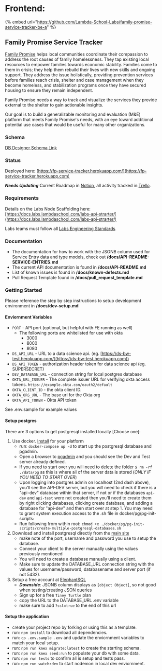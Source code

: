 # Frontend:

{% embed url="https://github.com/Lambda-School-Labs/family-promise-service-tracker-be-a" %}



## Family Promise Service Tracker

[Family Promise](https://familypromise.org) helps local communities coordinate their compassion to address the root causes of family homelessness. They tap existing local resources to empower families towards economic stability. Families come to them in crisis; they help them rebuild their lives with new skills and ongoing support. They address the issue holistically, providing prevention services before families reach crisis, shelter and case management when they become homeless, and stabilization programs once they have secured housing to ensure they remain independent.

Family Promise needs a way to track and visualize the services they provide external to the shelter to gain actionable insights.

Our goal is to build a generalizable monitoring and evaluation (M\&E) platform that meets Family Promise's needs, with an eye toward additional potential use cases that would be useful for many other organizations.

### Schema

[ DB Designer Schema Link](https://dbdesigner.page.link/VWjy5xWKghDumgmV8)

### Status

Deployed here: [https://fp-service-tracker.herokuapp.com/](https://fp-service-tracker.herokuapp.com)

_**Needs Updating**_ Current Roadmap in [Notion](https://www.notion.so/Roadmap-Family-Promise-Service-Tracker-2ca00c11c8e14dec93c861ac7aae49c0), all activity tracked in [Trello](https://trello.com/b/U8UUCBeb/family-promise-service-tracker).

### Requirements

Details on the Labs Node Scaffolding here: [https://docs.labs.lambdaschool.com/labs-api-strarter/](https://docs.labs.lambdaschool.com/labs-api-strarter/)

Labs teams must follow all [Labs Engineering Standards](https://docs.labs.lambdaschool.com/standards/).

### Documentation

* The documentation for how to work with the JSONB column used for Service Entry data and type models, check out **/docs/API-README-SERVICE-ENTRIES.md**
* The current API documentation is found in **/docs/API-README.md**
* List of known issues is found in **/docs/known-defects.md**
* Pull Request Template found in **/docs/pull_request_template.md**

### Getting Started

Please reference the step by step instructions to setup development environment in **/docs/dev-setup.md**

#### Enviornment Variables

* `PORT` - API port (optional, but helpful with FE running as well)
  * The following ports are whitelisted for use with okta
    * 3000
    * 8000
    * 8080
* `DS_API_URL` - URL to a data science api. (eg. [https://ds-bw-test.herokuapp.com/](https://ds-bw-test.herokuapp.com))
* `DS_API_TOKEN` - authorization header token for data science api (eg. SUPERSECRET)
* `DEV_DATABASE_URL` - connection string for local postgres database
* `OKTA_URL_ISSUER` - The complete issuer URL for verifying okta access tokens. `https://example.okta.com/oauth2/default`
* `OKTA_CLIENT_ID` - the okta client ID.
* `OKTA_ORG_URL` - The base url for the Okta org
* `OKTA_API_TOKEN` - Okta API token

See .env.sample for example values

#### Setup postgres

There are 3 options to get postgresql installed locally \[Choose one]:

1. Use docker. [Install](https://docs.docker.com/get-docker/) for your platform
   * run: `docker-compose up -d` to start up the postgresql database and pgadmin.
   * Open a browser to [pgadmin](http://localhost:5050) and you should see the Dev and Test server already defined.
   * If you need to start over you will need to delete the folder `$ rm -rf ./data/pg` as this is where all of the server data is stored (_ONLY IF YOU NEED TO START OVER_)
   * Upon logging into postgres admin on localhost (2nd dash above), you'll see the API-DEV server, but you will need to check if there is a "api-dev" database within that server, if not or if the databases `api-dev` and `api-test` were not created then you'll need to create them by right clicking databases, clicking create database, and adding a database for "api-dev" and then start over at step 1. You may need to grant system execution access to the .sh file in docker/pg/pg-init-scripts:
   * Run following from within root: `chmod +x ./docker/pg/pg-init-scripts/create-multiple-postgresql-databases.sh`
2. Download and install postgresql directly from the [main site](https://www.postgresql.org/download/)
   * make note of the port, username and password you use to setup the database.
   * Connect your client to the server manually using the values previously mentioned
   * You will need to create a database manually using a client.
   * Make sure to update the DATABASE_URL connection string with the values for username/password, databasename and server port (if not 5432).
3. Setup a free account at [ElephantSQL](https://www.elephantsql.com/plans.html)
   * _**Downside**_: JSONB column displays as `[object Object]`, so not good when testing/creating JSON queries
   * Sign up for a free `Tiney Turtle` plan
   * copy the URL to the DATABASE_URL .env variable
   * make sure to add `?ssl=true` to the end of this url

#### Setup the application

* create your project repo by forking or using this as a template.
* run: `npm install` to download all dependencies.
* run: `cp .env.sample .env` and update the enviornment variables to match your local setup.
* run: `npm run knex migrate:latest` to create the starting schema.
* run: `npm run knex seed:run` to populate your db with some data.
* run: `npm run tests` to confirm all is setup and tests pass.
* run: `npm run watch:dev` to start nodemon in local dev enviornment.
